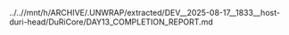 ../..//mnt/h/ARCHIVE/.UNWRAP/extracted/DEV__2025-08-17__1833__host-duri-head/DuRiCore/DAY13_COMPLETION_REPORT.md
